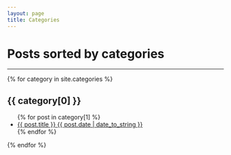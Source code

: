 ```yaml
---
layout: page
title: Categories
---
```


<h1>Posts sorted by categories</h1>
<hr />
<div class="categories-expo">
	<div class="categories-expo-section">
		{% for category in site.categories %}
			<h2 id="{{ category[0] | slugify }}">
				{{ category[0] }}
			</h2>
			<ul class="categories-expo-posts">
				{% for post in category[1] %}
					<li>
						<a class="item-title" href="{{ site.baseurl }}{{ post.url }}">
							<span class="title">
								{{ post.title }}
							</span>
							<time class="post-date" datetime="{{ post.date | date_to_xmlschema }}">
								{{ post.date | date_to_string }}
							</time>
						</a>
					</li>
				{% endfor %}
			</ul>
		{% endfor %}
	</div>
</div>
